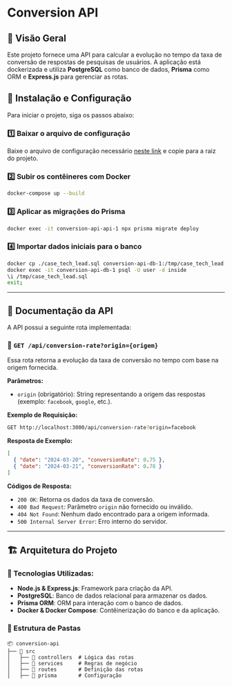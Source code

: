 # Conversion API

## 📌 Visão Geral
Este projeto fornece uma API para calcular a evolução no tempo da taxa de conversão de respostas de pesquisas de usuários. A aplicação está dockerizada e utiliza **PostgreSQL** como banco de dados, **Prisma** como ORM e **Express.js** para gerenciar as rotas.

## 🚀 Instalação e Configuração
Para iniciar o projeto, siga os passos abaixo:

### 1️⃣ Baixar o arquivo de configuração
Baixe o arquivo de configuração necessário [neste link](https://drive.google.com/file/d/12oYHVCcvbxT_xXD236_lLzr5AC51Nl1B/view?usp=drive_link) e copie para a raiz do projeto.

### 2️⃣ Subir os contêineres com Docker
```sh
docker-compose up --build
```

### 3️⃣ Aplicar as migrações do Prisma
```sh
docker exec -it conversion-api-api-1 npx prisma migrate deploy
```

### 4️⃣ Importar dados iniciais para o banco
```sh
docker cp ./case_tech_lead.sql conversion-api-db-1:/tmp/case_tech_lead.sql
docker exec -it conversion-api-db-1 psql -U user -d inside
\i /tmp/case_tech_lead.sql
exit;
```

---

## 📡 Documentação da API
A API possui a seguinte rota implementada:

### 🔹 `GET /api/conversion-rate?origin={origem}`
Essa rota retorna a evolução da taxa de conversão no tempo com base na origem fornecida.

**Parâmetros:**
- `origin` (obrigatório): String representando a origem das respostas (exemplo: `facebook`, `google`, etc.).

**Exemplo de Requisição:**
```sh
GET http://localhost:3000/api/conversion-rate?origin=facebook
```

**Resposta de Exemplo:**
```json
[
  { "date": "2024-03-20", "conversionRate": 0.75 },
  { "date": "2024-03-21", "conversionRate": 0.78 }
]
```

**Códigos de Resposta:**
- `200 OK`: Retorna os dados da taxa de conversão.
- `400 Bad Request`: Parâmetro `origin` não fornecido ou inválido.
- `404 Not Found`: Nenhum dado encontrado para a origem informada.
- `500 Internal Server Error`: Erro interno do servidor.

---

## 🏗️ Arquitetura do Projeto
### 🔹 Tecnologias Utilizadas:
- **Node.js & Express.js**: Framework para criação da API.
- **PostgreSQL**: Banco de dados relacional para armazenar os dados.
- **Prisma ORM**: ORM para interação com o banco de dados.
- **Docker & Docker Compose**: Contêinerização do banco e da aplicação.

### 🔹 Estrutura de Pastas
```
📦 conversion-api
├── 📂 src
│   ├── 📂 controllers  # Lógica das rotas
│   ├── 📂 services     # Regras de negócio
│   ├── 📂 routes       # Definição das rotas
│   ├── 📂 prisma       # Configuração
